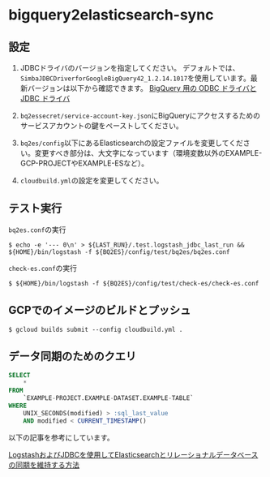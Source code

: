 # bigquery2elasticsearch-sync

## 設定

1. JDBCドライバのバージョンを指定してください。
デフォルトでは、`SimbaJDBCDriverforGoogleBigQuery42_1.2.14.1017`を使用しています。最新バージョンは以下から確認できます。
[BigQuery 用の ODBC ドライバと JDBC ドライバ](https://cloud.google.com/bigquery/docs/reference/odbc-jdbc-drivers)

2. `bq2essecret/service-account-key.json`にBigQueryにアクセスするためのサービスアカウントの鍵をペーストしてください。

3. `bq2es/config`以下にあるElasticsearchの設定ファイルを変更してください。変更すべき部分は、大文字になっています（環境変数以外のEXAMPLE-GCP-PROJECTやEXAMPLE-ESなど）。

4. `cloudbuild.yml`の設定を変更してください。

## テスト実行

`bq2es.conf`の実行

```shell
$ echo -e '--- 0\n' > ${LAST_RUN}/.test.logstash_jdbc_last_run && ${HOME}/bin/logstash -f ${BQ2ES}/config/test/bq2es/bq2es.conf
```

`check-es.conf`の実行

```shell
$ ${HOME}/bin/logstash -f ${BQ2ES}/config/test/check-es/check-es.conf
```

## GCPでのイメージのビルドとプッシュ
`$ gcloud builds submit --config cloudbuild.yml .`

## データ同期のためのクエリ
```SQL
SELECT
    *
FROM
    `EXAMPLE-PROJECT.EXAMPLE-DATASET.EXAMPLE-TABLE`
WHERE
    UNIX_SECONDS(modified) > :sql_last_value
    AND modified < CURRENT_TIMESTAMP()
```

以下の記事を参考にしています。

[LogstashおよびJDBCを使用してElasticsearchとリレーショナルデータベースの同期を維持する方法](https://www.elastic.co/jp/blog/how-to-keep-elasticsearch-synchronized-with-a-relational-database-using-logstash)